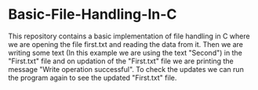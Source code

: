 # Basic-File-Handling-In-C

This repository contains a basic implementation of file handling in C where we are opening the file first.txt and reading the data from it. Then we are writing some text (In this example we are using the text "Second") in the "First.txt" file and on updation of the "First.txt" file we are printing the message "Write operation successful". To check the updates we can run the program again to see the updated "First.txt" file.
